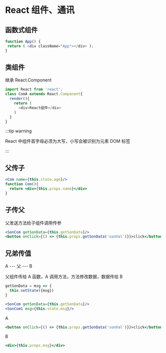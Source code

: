 # React 组件、通讯

## 函数式组件

```js
function App() {
 return ( <div className="App"></div> );
}
```

## 类组件

继承 React.Component

```js
import React from 'react';
class ComA extends React.Component{
  render(){
    return (
      <div>React组件</div>
    )
  }
}
```

:::tip warning

React 中组件首字母必须为大写，小写会被识别为元素 DOM 标签

:::

## 父传子

```jsx
<Com name={this.state.age}/>
function Com(){
  return <div>{this.props.name}</div>
}
```

## 子传父  

父发送方法给子组件调用传参

```jsx
<SonCom getSonData={this.getSonData}/>
<button onClick={() => {this.props.getSonData('sonVal')}}>click</button>
```

## 兄弟传值

A --- 父 --- B

父组件传给 A 函数，A 调用方法，方法修改数据，数据传给 B

```jsx
getSonData = msg => {
  this.setState({msg})
}

<SonCom getSonData={this.getSonData}/>
<SonCom1 msg={this.state.msg}/>
```
A
```jsx
<button onClick={() => {this.props.getSonData('sonVal')}}>click</button>
```
B
```jsx
<div>{this.props.msg}</div>
```
